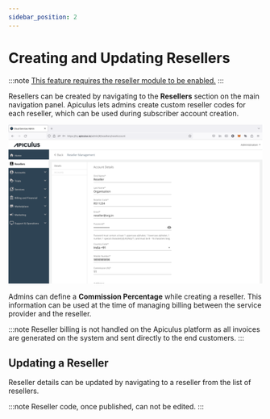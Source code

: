 ```yaml
---
sidebar_position: 2
---
```

# Creating and Updating Resellers

:::note
[This feature requires the reseller module to be enabled.](/docs/GettingStarted/AdvancedConfigurations/EnablingResellerModule)
:::

Resellers can be created by navigating to the **Resellers** section on the main navigation panel. Apiculus lets admins create custom reseller codes for each reseller, which can be used during subscriber account creation.

![Creating and Updating Resellers](img/reseller1.png)

Admins can define a **Commission Percentage** while creating a reseller. This information can be used at the time of managing billing between the service provider and the reseller.

:::note
Reseller billing is not handled on the Apiculus platform as all invoices are generated on the system and sent directly to the end customers.
:::

## Updating a Reseller

Reseller details can be updated by navigating to a reseller from the list of resellers. 

:::note
Reseller code, once published, can not be edited.
:::





